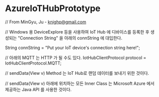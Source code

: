 # AzureIoTHubPrototype
// From MinGyu, Ju - knighp@gmail.com

// Windows 용 DeviceExplore 등을 사용하여 IoT Hub 에 디바이스를 등록한 후 생성되는 "Connection String" 을 아래의 connString 에 대입한다.

String connString = "Put your IoT device's connection string here!";

// 아래의 MQTT 는 HTTP 가 될 수도 있다.
IotHubClientProtocol protocol = IotHubClientProtocol.MQTT;


// sendData(View v) Method 는 IoT Hub로 랜덤 데이터를 보내기 위한 것이다.

// sendData(View v) 아래에 위치하는 모든 Inner Class 는 Microsoft Azure 에서 제공하는 Java API 를 사용한 것이다.